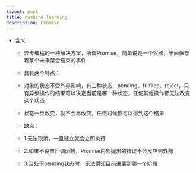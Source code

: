 ```yaml
---
layout: post
title: machine learning
description: Promise
---
```


- 含义
  - 异步编程的一种解决方案，所谓Promise，简单说是一个容器，里面保存着某个未来菜会结束的事件
  - 具有两个特点：
   - 对象的状态不受外界影响，有三种状态：pending、fulfiled、reject，只有异步操作的结果可以决定当前是哪一种状态，任何其他操作都无法改变这个状态
   - 状态一旦改变，就不会再改变，任何时候都可以得到这个结果

   - 缺点：
    - 1.无法取消，一旦建立就会立即执行
    - 2.如果不设置回调函数，Promise内部抛出的错误不会反应到外部
    - 3.当处于pending状态时，无法得知目前进展到哪一个阶段
    
